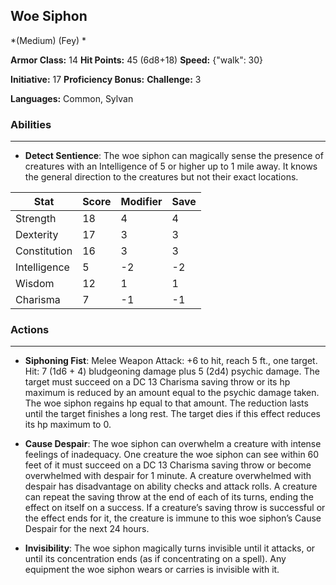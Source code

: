 ## Woe Siphon
*(Medium) (Fey) *

**Armor Class:** 14
**Hit Points:** 45 (6d8+18)
**Speed:** {"walk": 30}

**Initiative:** 17
**Proficiency Bonus:**
**Challenge:** 3

**Languages:** Common, Sylvan

### Abilities
 --- 
- **Detect Sentience**: The woe siphon can magically sense the presence of creatures with an Intelligence of 5 or higher up to 1 mile away. It knows the general direction to the creatures but not their exact locations.



| Stat | Score | Modifier | Save |
| ---- | ---- | ---- | ---- |
| Strength | 18 | 4 | 4 |
| Dexterity | 17 | 3 | 3 |
| Constitution | 16 | 3 | 3 |
| Intelligence | 5 | -2 | -2 |
| Wisdom | 12 | 1 | 1 |
| Charisma | 7 | -1 | -1 |

### Actions
 --- 
- **Siphoning Fist**: Melee Weapon Attack: +6 to hit, reach 5 ft., one target. Hit: 7 (1d6 + 4) bludgeoning damage plus 5 (2d4) psychic damage. The target must succeed on a DC 13 Charisma saving throw or its hp maximum is reduced by an amount equal to the psychic damage taken. The woe siphon regains hp equal to that amount. The reduction lasts until the target finishes a long rest. The target dies if this effect reduces its hp maximum to 0.

- **Cause Despair**: The woe siphon can overwhelm a creature with intense feelings of inadequacy. One creature the woe siphon can see within 60 feet of it must succeed on a DC 13 Charisma saving throw or become overwhelmed with despair for 1 minute. A creature overwhelmed with despair has disadvantage on ability checks and attack rolls. A creature can repeat the saving throw at the end of each of its turns, ending the effect on itself on a success. If a creature’s saving throw is successful or the effect ends for it, the creature is immune to this woe siphon’s Cause Despair for the next 24 hours.

- **Invisibility**: The woe siphon magically turns invisible until it attacks, or until its concentration ends (as if concentrating on a spell). Any equipment the woe siphon wears or carries is invisible with it.

